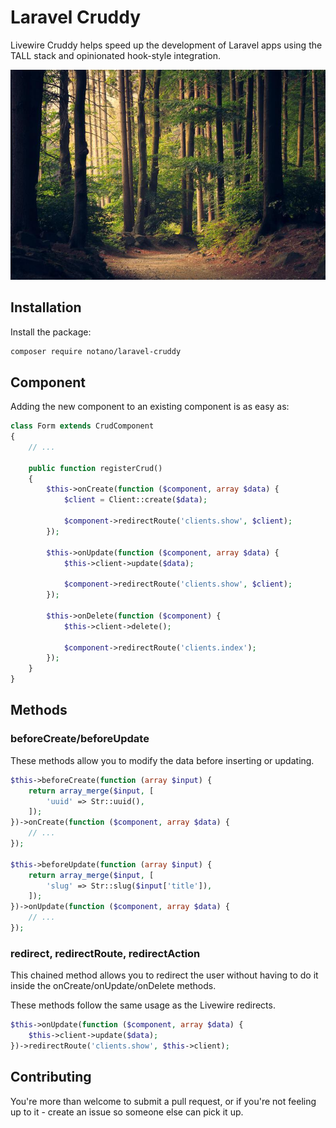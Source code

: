 # Laravel Cruddy

Livewire Cruddy helps speed up the development of Laravel apps using the TALL stack and opinionated hook-style integration.

![Laravel Livewire Cruddy](/screenshot.jpg?raw=true "Laravel Cruddy")

## Installation

Install the package:

```bash
composer require notano/laravel-cruddy
```

## Component

Adding the new component to an existing component is as easy as:

```php
class Form extends CrudComponent
{
    // ...

    public function registerCrud()
    {
        $this->onCreate(function ($component, array $data) {
            $client = Client::create($data);

            $component->redirectRoute('clients.show', $client);
        });

        $this->onUpdate(function ($component, array $data) {
            $this->client->update($data);

            $component->redirectRoute('clients.show', $client);
        });

        $this->onDelete(function ($component) {
            $this->client->delete();

            $component->redirectRoute('clients.index');
        });
    }
}
```

## Methods

### beforeCreate/beforeUpdate

These methods allow you to modify the data before inserting or updating.

```php
$this->beforeCreate(function (array $input) {
    return array_merge($input, [
        'uuid' => Str::uuid(),
    ]);
})->onCreate(function ($component, array $data) {
    // ...
});

$this->beforeUpdate(function (array $input) {
    return array_merge($input, [
        'slug' => Str::slug($input['title']),
    ]);
})->onUpdate(function ($component, array $data) {
    // ...
});
```

### redirect, redirectRoute, redirectAction

This chained method allows you to redirect the user without having to do it inside the onCreate/onUpdate/onDelete methods.

These methods follow the same usage as the Livewire redirects.

```php
$this->onUpdate(function ($component, array $data) {
    $this->client->update($data);
})->redirectRoute('clients.show', $this->client);
```

## Contributing

You're more than welcome to submit a pull request, or if you're not feeling up to it - create an issue so someone else can pick it up.
